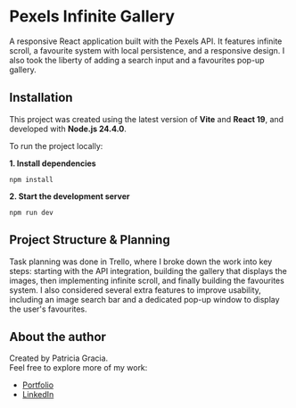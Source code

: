 # Pexels Infinite Gallery

A responsive React application built with the Pexels API. It features infinite scroll, a favourite system with local persistence, and a responsive design. I also took the liberty of adding a search input and a favourites pop-up gallery.

## Installation

This project was created using the latest version of **Vite** and **React 19**, and developed with **Node.js 24.4.0**.

To run the project locally:

**1. Install dependencies**

```
npm install
```

**2. Start the development server**

```
npm run dev
```

## Project Structure & Planning

Task planning was done in Trello, where I broke down the work into key steps: starting with the API integration, building the gallery that displays the images, then implementing infinite scroll, and finally building the favourites system. I also considered several extra features to improve usability, including an image search bar and a dedicated pop-up window to display the user's favourites.

## About the author

Created by Patricia Gracia.  
Feel free to explore more of my work:

- [Portfolio](https://personal-portfolio-nu-black.vercel.app/)
- [LinkedIn](https://www.linkedin.com/in/patricia-gracia/)
